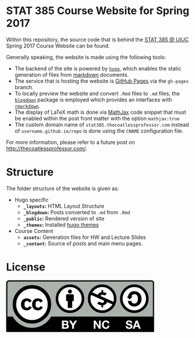 # STAT 385 Course Website for Spring 2017

Within this repository, the source code that is behind the [STAT 385 @ UIUC](http://stat385.thecoatlessprofessor.com) Spring 2017 Course Website can be found.

Generally speaking, the website is made using the following tools:

- The backend of the site is powered by [`hugo`](https://gohugo.io/), which enables the static generation of files from [markdown](https://daringfireball.net/projects/markdown/) documents.
- The service that is hosting the website is [GitHub Pages](https://pages.github.com/) via the `gh-pages` branch. 
- To locally preview the website and convert `.Rmd` files to `.md` files, the [`blogdown`](https://github.com/rstudio/blogdown) package is employed which provides an interfaces with [`rmarkdown`](https://cran.r-project.org/web/packages/rmarkdown).
- The display of LaTeX math is done via [MathJax](https://www.mathjax.org/) code snippet that must be enabled within the post front matter with the option `mathjax:true`
- The custom domain name of `stat385.thecoatlessprofessor.com` instead of `username.github.io/repo` is done using the `CNAME` configuration file.

For more information, please refer to a future post on <http://thecoatlessprofessor.com/>.

# Structure

The folder structure of the website is given as:

- Hugo specific
    - **`_layouts`:** HTML Layout Structure
    - **`_blogdown`:** Posts converted to `.md` from `.Rmd`
    - **`_public`:** Rendered version of site
    - **`_themes`:** Installed [hugo themes](http://themes.gohugo.io/)
- Course Content
    - **`assets`:** Generation files for HW and Lecture Slides
    - **`_content`:** Source of _posts_ and main menu pages.

# License

![The work within this repository is licensed under a [Creative Commons Attribution-NonCommercial-ShareAlike 4.0 International License](http://creativecommons.org/licenses/by-nc-sa/4.0/).](assets/images/cc.png)